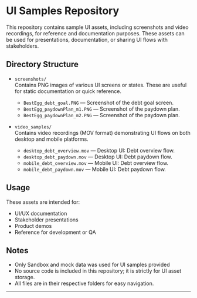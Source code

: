 # UI Samples Repository

This repository contains sample UI assets, including screenshots and video recordings, for reference and documentation purposes. These assets can be used for presentations, documentation, or sharing UI flows with stakeholders.

## Directory Structure

- `screenshots/`  
  Contains PNG images of various UI screens or states. These are useful for static documentation or quick reference.
  - `BestEgg_debt_goal.PNG` — Screenshot of the debt goal screen.
  - `BestEgg_paydownPlan_m1.PNG` — Screenshot of the paydown plan.
  - `BestEgg_paydownPlan_m2.PNG` — Screenshot of the paydown plan.

- `video_samples/`  
  Contains video recordings (MOV format) demonstrating UI flows on both desktop and mobile platforms.
  - `desktop_debt_overview.mov` — Desktop UI: Debt overview flow.
  - `desktop_debt_paydown.mov` — Desktop UI: Debt paydown flow.
  - `mobile_debt_overview.mov` — Mobile UI: Debt overview flow.
  - `mobile_debt_paydown.mov` — Mobile UI: Debt paydown flow.

## Usage

These assets are intended for:

- UI/UX documentation
- Stakeholder presentations
- Product demos
- Reference for development or QA

## Notes

- Only Sandbox and mock data was used for UI samples provided
- No source code is included in this repository; it is strictly for UI asset storage.
- All files are in their respective folders for easy navigation.

---
